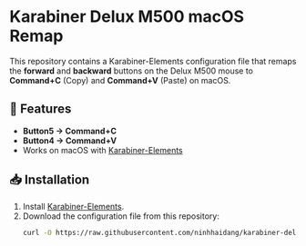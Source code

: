 # Karabiner Delux M500 macOS Remap

This repository contains a Karabiner-Elements configuration file that remaps the **forward** and **backward** buttons on the Delux M500 mouse to **Command+C** (Copy) and **Command+V** (Paste) on macOS.

## 🎯 Features
- **Button5 → Command+C**
- **Button4 → Command+V**
- Works on macOS with [Karabiner-Elements](https://karabiner-elements.pqrs.org/)

## 📥 Installation
1. Install [Karabiner-Elements](https://karabiner-elements.pqrs.org/).
2. Download the configuration file from this repository:
   ```bash
   curl -O https://raw.githubusercontent.com/ninhhaidang/karabiner-delux-m500-macos-remap/main/delux-m500-copy-paste-remap.json
